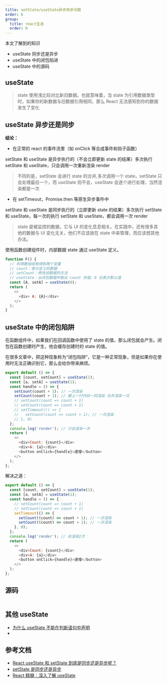 ```yaml
---
title: setState/useState异步同步问题
order: 6
group:
  title: react生态
  order: 0
---
```


本文了解到的知识

- useState 同步还是异步
- useState 中的闭包陷进
- useState 中的源码

## useState

> state 使用浅比较对比新旧数据。也就意味着，当 state 为引用数据类型时，如果你的新数据与旧数据引用相同，那么 React 无法感知到你的数据发生了变化

## useState 异步还是同步

**结论：**

- 在正常的 react 的事件流里（如 onClick 等合成事件和钩子函数）

setState 和 useState 是异步执行的（不会立即更新 state 的结果）多次执行 setState 和 useState，只会调用一次重新渲染 render

> 不同的是，setState 会进行 state 的合并,多次调用一个 state，setState 只会处理最后一个，而 useState 则不会，useState 会逐个进行处理，当然渲染都是一次

- 在 setTimeout，Promise.then 等原生异步事件中

setState 和 useState 是同步执行的（立即更新 state 的结果）多次执行 setState 和 useState，每一次的执行 setState 和 useState，都会调用一次 render

> state 是被监控的数据，它与 UI 的变化息息相关。在实践中，还有很多其他的数据与 UI 变化无关，他们不应该放在 state 中来管理，而应该想其他办法。

使用函数创建组件时，内部数据 state 通过 useState 定义。

```js
function F() {
  // 利用数组结构得到两个变量
  // count：表示定义的数据
  // setCount：修改该数据的方法
  // useState：从闭包数据中取出 count 的值，0 仅表示默认值
  const [A, setA] = useState(0);
  return (
    <>
      <div> A: {A}</div>
    </>
  );
}
```

## useState 中的闭包陷阱

在函数组件中，如果我们在回调函数中使用了 state 的值，那么闭包就会产生。闭包在函数创建时产生，他会缓存创建时的 state 的值。

在很多文章中，把这种现象称为“闭包陷阱”，它是一种正常现象，但是如果你在使用时无法正确识别它，那么会给你带来麻烦。

```js
export default () => {
  const [count, setCount] = useState(1);
  const [a, setA] = useState(1);
  const handle = () => {
    setCount(count + 1); // 一次渲染
    setCount(count + 1); // 跟上一行代码一同渲染 合并渲染一次
    // setCount(count => count + 1)
    // setCount(count => count + 1)
    // setTimeout(() => {
    //   setCount(count => count + 1); // 一次渲染
    // }, 0)
  };
  console.log('render'); // 只会渲染一次
  return (
    <>
      <div>Count: {count}</div>
      <div>A: {a}</div>
      <button onClick={handle}>递增</button>
    </>
  );
};
```

解决之道：

```js
export default () => {
  const [count, setCount] = useState(1);
  const [a, setA] = useState(1);
  const handle = () => {
    // setCount(count => count + 1)
    // setCount(count => count + 1)
    setTimeout(() => {
      setCount((count) => count + 1); // 一次渲染
      setCount((count) => count + 1); // 一次渲染
    }, 0);
  };
  console.log('render'); // 会渲染2次
  return (
    <>
      <div>Count: {count}</div>
      <div>A: {a}</div>
      <button onClick={handle}>递增</button>
    </>
  );
};
```

## 源码

```js

```

## 其他 useState

- [为什么 useState 不能在判断语句中声明](https://react.docschina.org/docs/hooks-rules.html)
-

## 参考文档

- [React useState 和 setState 到底是同步还是异步呢？](https://juejin.cn/post/6959885030063603743#heading-6)
- [setState 是同步还是异步](https://juejin.cn/post/6875115591154270221#heading-4)
- [React 精髓：深入了解 useState](https://mp.weixin.qq.com/s/cYNRcKi1CFpFyLxPBGJmIA)

